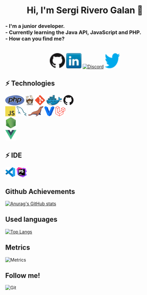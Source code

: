  

<h1 align="center">Hi, I'm Sergi Rivero Galan 👋</h1>

<h3> 
- I'm a junior developer.<br>
- Currently learning the Java API, JavaScript and PHP. <br> 
- How can you find me? <br><br>
</h3>

<p align="center">
  <a href="https://github.com/sriverogalan"><img alt="GitHub" title="GitHub" height="48" width="48" src="icons/github.png"></a>
  <a href="https://www.linkedin.com/in/sergi-rivero-gal%C3%A1n-064aa721b/"><img alt="LinkedIn" title="LinkedIn" height="48" width="48" src="icons/linkedin.png"></a> 
  <a href="https://discord.gg/Ep6pdRYh2H"><img alt="Discord" title="Discord" height="48" width="48" src="https://raw.githubusercontent.com/peterthehan/peterthehan/master/assets/discord.svg"></a>
  <a href="https://twitter.com/sriverogalan"><img alt="Twitter" title="Twitter" height="48" width="48" src="icons/twitter.png"></a> 
</p> 
 

## ⚡ Technologies 
<a href="https://www.php.net/" title="PHP"><img src="icons/php.png" /></a>
<a href="https://getcomposer.org/" title="Composer"><img src="icons/composer.png" /></a> 
<a href="https://git-scm.com/" title="Git"><img src="icons/git.png" /></a>
<a href="https://www.docker.com/" title="Docker"><img src="icons/docker.png" /></a>
<a href="https://github.com/" title="GitHub"><img src="icons/github.png" /></a>   
<a href="https://en.wikipedia.org/wiki/JavaScript" title="JavaScript"><img src="icons/javascript.png" /></a> 
<a href="https://www.mysql.com/" title="MySQL"><img src="icons/mysql.png" /></a>
<a href="https://mariadb.org/" title="MariaDB"><img src="icons/mariadb.png" /></a>
<a href="https://www.vagrantup.com/" title="Vagrant"><img src="icons/vagrant.png" /></a>
<a href="https://laravel.com/" title="Laravel"><img src="icons/laravel.png" /></a>  
<a href="https://nodejs.org/en/"  title="Node.js"><img height="35" src="https://raw.githubusercontent.com/github/explore/80688e429a7d4ef2fca1e82350fe8e3517d3494d/topics/nodejs/nodejs.png"></a>  
<a href="https://vuejs.org/" title="vue.js"><img height="35" src="https://raw.githubusercontent.com/github/explore/80688e429a7d4ef2fca1e82350fe8e3517d3494d/topics/vue/vue.png"></a>

## ⚡ IDE
<a href="https://code.visualstudio.com/" title="Visual Studio Code"><img src="icons/vscode.png" /></a> 
<a href="https://www.jetbrains.com/phpstorm/" title="PHPStorm"><img src="icons/phpstorm.png" /></a>
  
## Github Achievements

[![Anurag's GitHub stats](https://github-readme-stats.vercel.app/api?username=sriverogalan&count_private=true&show_icons=true&theme=tokyonight)](https://github.com/anuraghazra/github-readme-stats)

## Used languages

[![Top Langs](https://github-readme-stats.vercel.app/api/top-langs/?username=sriverogalan&theme=tokyonight&langs_count=8)](https://github.com/anuraghazra/github-readme-stats)

## Metrics

![Metrics](https://metrics.lecoq.io/sriverogalan?template=classic&repositories.forks=true&base.metadata=0&languages=1&followup=1&languages.limit=8&languages.sections=most-used&languages.colors=github&languages.threshold=0%25&languages.indepth=false&languages.recent.load=300&languages.recent.days=14&followup.sections=repositories&config.timezone=America%2FPanama&config.padding=0%2C%2015%25)

## Follow me! 
![Git](https://img.shields.io/github/followers/sriverogalan?style=social)
 
